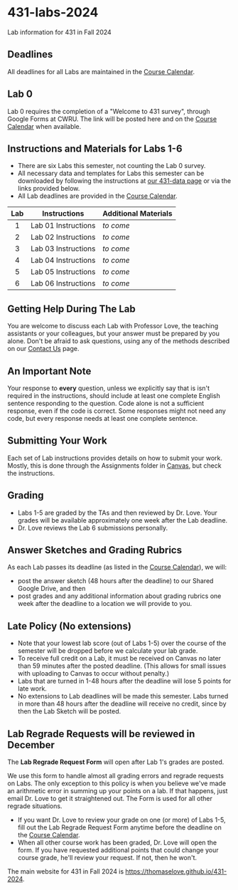 # 431-labs-2024

Lab information for 431 in Fall 2024

## Deadlines

All deadlines for all Labs are maintained in the [Course Calendar](https://thomaselove.github.io/431-2024/calendar.html).

## Lab 0

Lab 0 requires the completion of a "Welcome to 431 survey", through Google Forms at CWRU. The link will be posted here and on the [Course Calendar](https://thomaselove.github.io/431-2024/calendar.html) when available.

## Instructions and Materials for Labs 1-6

- There are six Labs this semester, not counting the Lab 0 survey.
- All necessary data and templates for Labs this semester can be downloaded by following the instructions at [our 431-data page](https://github.com/THOMASELOVE/431-data) or via the links provided below.
- All Lab deadlines are provided in the [Course Calendar](https://thomaselove.github.io/431-2023/calendar.html).

<div align="center">

| Lab | Instructions | Additional Materials
| :---: | :-----------------: | :--------------------------------------------------------------------------------
1 | Lab 01 Instructions | *to come*
2 | Lab 02 Instructions | *to come*
3 | Lab 03 Instructions | *to come*
4 | Lab 04 Instructions | *to come*
5 | Lab 05 Instructions | *to come*
6 | Lab 06 Instructions | *to come*

</div>

## Getting Help During The Lab

You are welcome to discuss each Lab with Professor Love, the teaching assistants or your colleagues, but your answer must be prepared by you alone. Don't be afraid to ask questions, using any of the methods described on our [Contact Us](https://thomaselove.github.io/431-2024/contact.html) page.

## An Important Note

Your response to **every** question, unless we explicitly say that is isn't required in the instructions, should include at least one complete English sentence responding to the question. Code alone is not a sufficient response, even if the code is correct. Some responses might not need any code, but every response needs at least one complete sentence.

## Submitting Your Work

Each set of Lab instructions provides details on how to submit your work. Mostly, this is done through the Assignments folder in [Canvas](https://canvas.case.edu/), but check the instructions.

## Grading

- Labs 1-5 are graded by the TAs and then reviewed by Dr. Love. Your grades will be available approximately one week after the Lab deadline. 
- Dr. Love reviews the Lab 6 submissions personally.
 
## Answer Sketches and Grading Rubrics

As each Lab passes its deadline (as listed in the [Course Calendar](https://thomaselove.github.io/431-2024/calendar.html)), we will:

- post the answer sketch (48 hours after the deadline) to our Shared Google Drive, and then
- post grades and any additional information about grading rubrics one week after the deadline to a location we will provide to you.

## Late Policy (No extensions)

- Note that your lowest lab score (out of Labs 1-5) over the course of the semester will be dropped before we calculate your lab grade.
- To receive full credit on a Lab, it must be received on Canvas no later than 59 minutes after the posted deadline. (This allows for small issues with uploading to Canvas to occur without penalty.)
- Labs that are turned in 1-48 hours after the deadline will lose 5 points for late work.
- No extensions to Lab deadlines will be made this semester. Labs turned in more than 48 hours after the deadline will receive no credit, since by then the Lab Sketch will be posted.

## Lab Regrade Requests will be reviewed in December

The **Lab Regrade Request Form** will open after Lab 1's grades are posted. 

We use this form to handle almost all grading errors and regrade requests on Labs. The only exception to this policy is when you believe we've made an arithmetic error in summing up your points on a lab. If that happens, just email Dr. Love to get it straightened out. The Form is used for all other regrade situations.

- If you want Dr. Love to review your grade on one (or more) of Labs 1-5, fill out the Lab Regrade Request Form anytime before the deadline on the [Course Calendar](https://thomaselove.github.io/431-2024/calendar.html). 
- When all other course work has been graded, Dr. Love will open the form. If you have requested additional points that could change your course grade, he'll review your request. If not, then he won't. 

The main website for 431 in Fall 2024 is <https://thomaselove.github.io/431-2024>.
